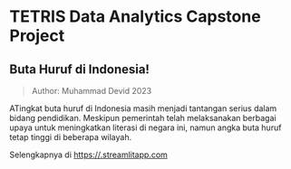 # TETRIS Data Analytics Capstone Project
## Buta Huruf di Indonesia!
> Author: Muhammad Devid 2023

ATingkat buta huruf di Indonesia masih menjadi tantangan serius dalam bidang pendidikan. Meskipun pemerintah telah melaksanakan berbagai upaya untuk meningkatkan literasi di negara ini, namun angka buta huruf tetap tinggi di beberapa wilayah.

Selengkapnya di [https://.streamlitapp.com](https://muhammaddevidsukses-ada-dashboard-tiwvc9.streamlit.app/)
